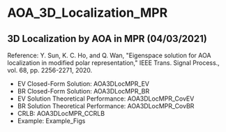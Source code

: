 # AOA_3D_Localization_MPR

## 3D Localization by AOA in MPR (04/03/2021)

Reference: Y. Sun, K. C. Ho, and Q. Wan, "Eigenspace solution for AOA localization in modified polar representation," IEEE Trans. Signal Process., vol. 68, pp. 2256-2271, 2020.

- EV Closed-Form Solution: AOA3DLocMPR_EV
- BR Closed-Form Solution: AOA3DLocMPR_BR
- EV Solution Theoretical Performance: AOA3DLocMPR_CovEV
- BR Solution Theoretical Performance: AOA3DLocMPR_CovBR
- CRLB: AOA3DLocMPR_CCRLB
- Example: Example_Figs
